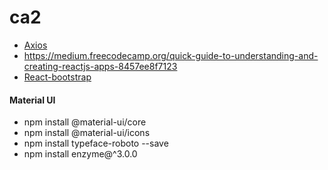 # ca2

* [Axios](https://www.npmjs.com/package/axios)
* https://medium.freecodecamp.org/quick-guide-to-understanding-and-creating-reactjs-apps-8457ee8f7123
* [React-bootstrap](https://react-bootstrap.github.io/getting-started/introduction/)
#### Material UI
* npm install @material-ui/core
* npm install @material-ui/icons
* npm install typeface-roboto --save
* npm install enzyme@^3.0.0
